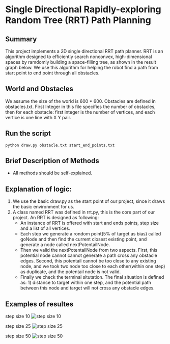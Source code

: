 # Single Directional Rapidly-exploring Random Tree (RRT) Path Planning

## Summary
This project implements a 2D single directional RRT path planner. RRT is an algorithm designed to efficiently search nonconvex, high-dimensional spaces by ramdomly building a space-filling tree, as shown in the result graph below. We use this algorithm for helping the robot find a path from start point to end point through all obstacles. 

## World and Obstacles
We assume the size of the world is 600 * 600. Obstacles are defined in obstacles.txt. First Integer in this file specifies the number of obstacles, then for each obstacle: first integer is the number of vertices, and each vertice is one line with X Y pair. 

## Run the script 
```
python draw.py obstacle.txt start_end_points.txt
```

## Brief Description of Methods
* All methods should be self-explained.

## Explanation of logic: 
1. We use the basic draw.py as the start point of our project, since it draws the basic environment for us. 
2. A class named RRT was defined in rrt.py, this is the core part of our project. An RRT is designed as following: 
    * An instance of RRT is offered with start and ends points, step size and a list of all vertices. 
    * Each step we generate a rondom point(5% of target as bias) called goNode and then find the current closest existing point, and generate a node called nextPotentailNode. 
    * Then we valid the nextPotentailNode from two aspects. First, this potential node cannot cannot generate a path cross any obstacle edges. Second, this potentail cannot be too close to any existing node, and we took two node too close to each other(within one step) as duplicate, and the potentail node is not valid. 
    * Finally we check the terminal situtation. The final situation is defined as: 1) distance to target within one step, and the potential path between this node and target will not cross any obstacle edges.  

## Examples of resultes
step size 10
![step size 10](https://github.com/YiyangQian/W4733-Robotics/blob/master/RRT/step_10.png)

step size 25
![step size 25](https://github.com/YiyangQian/W4733-Robotics/blob/master/RRT/step_25.png)

step size 50
![step size 50](https://github.com/YiyangQian/W4733-Robotics/blob/master/RRT/step_50.png)